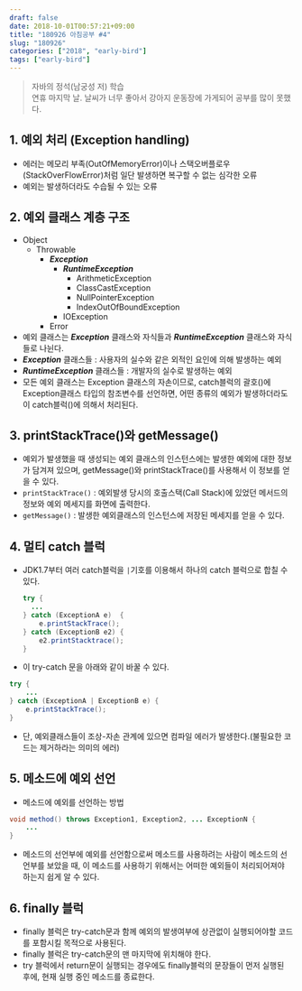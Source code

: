 ```yaml
---
draft: false
date: 2018-10-01T00:57:21+09:00
title: "180926 아침공부 #4"
slug: "180926"
categories: ["2018", "early-bird"]
tags: ["early-bird"]
---
```


>자바의 정석(남궁성 저) 학습  
>연휴 마지막 날. 날씨가 너무 좋아서 강아지 운동장에 가게되어 공부를 많이 못했다.  

## 1. 예외 처리 (Exception handling)
- 에러는 메모리 부족(OutOfMemoryError)이나 스택오버플로우(StackOverFlowError)처럼 일단 발생하면 복구할 수 없는 심각한 오류
- 예외는 발생하더라도 수습될 수 있는 오류

## 2. 예외 클래스 계층 구조
- Object
  - Throwable
    - ***Exception***
      - ***RuntimeException***
        - ArithmeticException
        - ClassCastException
        - NullPointerException
        - IndexOutOfBoundException
      - IOException
    - Error
- 예외 클래스는 ***Exception*** 클래스와 자식들과 ***RuntimeException*** 클래스와 자식들로 나뉜다.
- ***Exception*** 클래스들 : 사용자의 실수와 같은 외적인 요인에 의해 발생하는 예외
- ***RuntimeException*** 클래스들 : 개발자의 실수로 발생하는 예외
- 모든 예외 클래스는 Exception 클래스의 자손이므로, catch블럭의 괄호()에 Exception클래스 타입의 참조변수를 선언하면, 어떤 종류의 예외가 발생하더라도 이 catch블럭()에 의해서 처리된다.

## 3. printStackTrace()와 getMessage()
- 예외가 발생했을 때 생성되는 예외 클래스의 인스턴스에는 발생한 예외에 대한 정보가 담겨져 있으며, getMessage()와 printStackTrace()를 사용해서 이 정보를 얻을 수 있다.
- `printStackTrace()` : 예외발생 당시의 호출스택(Call Stack)에 있었던 메서드의 정보와 예외 메세지를 화면에 출력한다.
- `getMessage()` : 발생한 예외클래스의 인스턴스에 저장된 메세지를 얻을 수 있다.

## 4. 멀티 catch 블럭
- JDK1.7부터 여러 catch블럭을 `|`기호를 이용해서 하나의 catch 블럭으로 합칠 수 있다.
  ```java
  try {
    ...
  } catch (ExceptionA e)  {
      e.printStackTrace();
  } catch (ExceptionB e2) {
      e2.printStacktrace();
  }
  ```
- 이 try-catch 문을 아래와 같이 바꿀 수 있다.
```java
try {
    ...
} catch (ExceptionA | ExceptionB e) {
    e.printStackTrace();
}
```
- 단, 예외클래스들이 조상-자손 관계에 있으면 컴파일 에러가 발생한다.(불필요한 코드는 제거하라는 의미의 에러)

## 5. 메소드에 예외 선언
- 메소드에 예외를 선언하는 방법
```java
void method() throws Exception1, Exception2, ... ExceptionN {
    ...
}
```
- 메소드의 선언부에 예외를 선언함으로써 메소드를 사용하려는 사람이 메소드의 선언부를 보았을 때, 이 메소드를 사용하기 위해서는 어떠한 예외들이 처리되어져야 하는지 쉽게 알 수 있다.

## 6. finally 블럭
- finally 블럭은 try-catch문과 함께 예외의 발생여부에 상관없이 실행되어야할 코드를 포함시킬 목적으로 사용된다.
- finally 블럭은 try-catch문의 맨 마지막에 위치해야 한다.
- try 블럭에서 return문이 실행되는 경우에도 finally블럭의 문장들이 먼저 실행된 후에, 현재 실행 중인 메소드를 종료한다.
